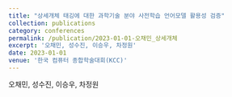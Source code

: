 ```yaml
---
title: "상세개체 태깅에 대한 과학기술 분야 사전학습 언어모델 활용성 검증"
collection: publications
category: conferences
permalink: /publication/2023-01-01-오채민_상세개체
excerpt: '오채민, 성수진, 이승우, 차정원'
date: 2023-01-01
venue: '한국 컴퓨터 종합학술대회(KCC)'
---
```

오채민, 성수진, 이승우, 차정원
